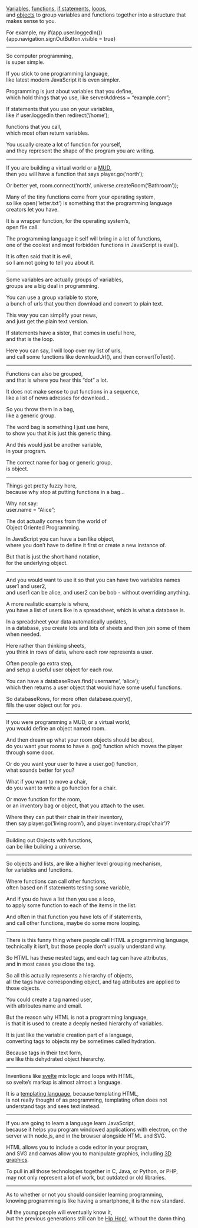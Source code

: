 [Variables](https://www.youtube.com/watch?v=J0y6XXdm4KI), [functions](https://www.youtube.com/watch?v=bOkuPo5VbTg), [if statements](https://www.youtube.com/watch?v=IsG4Xd6LlsM), [loops](https://www.youtube.com/watch?v=6Hb0qZ3PVWI),\
and [objects](https://www.youtube.com/watch?v=X0ipw1k7ygU) to group variables and functions together into a structure that makes sense to you.

For example, my if(app.user.loggedIn()){app.navigation.signOutButton.visible = true}

---

So computer programming,\
is super simple.

If you stick to one programming language,\
like latest modern JavaScript it is even simpler.

Programming is just about variables that you define,\
which hold things that yo use, like serverAddress = “example.com”;

If statements that you use on your variables,\
like if user.loggedIn then redirect(‘/home’);

functions that you call,\
which most often return variables.

You usually create a lot of function for yourself,\
and they represent the shape of the program you are writing.

---

If you are building a virtual world or a [MUD](https://en.wikipedia.org/wiki/MUD),\
then you will have a function that says player.go(‘north’);

Or better yet, room.connect(‘north’, universe.createRoom(‘Bathroom’));

Many of the tiny functions come from your operating system,\
so like open(‘letter.txt’) is something that the programming language creators let you have.

It is a wrapper function, for the operating system’s,\
open file call.

The programming language it self will bring in a lot of functions,\
one of the coolest and most forbidden functions in JavaScript is eval().

It is often said that it is evil,\
so I am not going to tell you about it.

---

Some variables are actually groups of variables,\
groups are a big deal in programming.

You can use a group variable to store,\
a bunch of urls that you then download and convert to plain text.

This way you can simplify your news,\
and just get the plain text version.

If statements have a sister, that comes in useful here,\
and that is the loop.

Here you can say, I will loop over my list of urls,\
and call some functions like downloadUrl(), and then convertToText().

---

Functions can also be grouped,\
and that is where you hear this “dot” a lot.

It does not make sense to put functions in a sequence,\
like a list of news adresses for download...

So you throw them in a bag,\
like a generic group.

The word bag is something I just use here,\
to show you that it is just this generic thing.

And this would just be another variable,\
in your program.

The correct name for bag or generic group,\
is object.

---

Things get pretty fuzzy here,\
because why stop at putting functions in a bag...

Why not say:\
user.name = “Alice”;

The dot actually comes from the world of\
Object Oriented Programming.

In JavaScript you can have a ban like object,\
where you don’t have to define it first or create a new instance of.

But that is just the short hand notation,\
for the underlying object.

---

And you would want to use it so that you can have two variables names user1 and user2,\
and user1 can be alice, and user2 can be bob - without overriding anything.

A more realistic example is where,\
you have a list of users like in a spreadsheet, which is what a database is.

In a spreadsheet your data automatically updates,\
in a database, you create lots and lots of sheets and then join some of them when needed.

Here rather than thinking sheets,\
you think in rows of data, where each row represents a user.

Often people go extra step,\
and setup a useful user object for each row.

You can have a databaseRows.find(‘username’, ‘alice’);\
which then returns a user object that would have some useful functions.

So databaseRows, for more often database.query(),\
fills the user object out for you.

---

If you were programming a MUD, or a virtual world,\
you would define an object named room.

And then dream up what your room objects should be about,\
do you want your rooms to have a .go() function which moves the player through some door.

Or do you want your user to have a user.go() function,\
what sounds better for you?

What if you want to move a chair,\
do you want to write a go function for a chair.

Or move function for the room,\
or an inventory bag or object, that you attach to the user.

Where they can put their chair in their inventory,\
then say player.go(‘living room’), and player.inventory.drop(‘chair’)?

---

Building out Objects with functions,\
can be like building a universe.

---

So objects and lists, are like a higher level grouping mechanism,\
for variables and functions.

Where functions can call other functions,\
often based on if statements testing some variable,

And if you do have a list then you use a loop,\
to apply some function to each of the items in the list.

And often in that function you have lots of if statements,\
and call other functions, maybe do some more looping.

---

There is this funny thing where people call HTML a programming language,\
technically it isn’t, but those people don’t usually understand why.

So HTML has these nested tags, and each tag can have attributes,\
and in most cases you close the tag.

So all this actually represents a hierarchy of objects,\
all the tags have corresponding object, and tag attributes are applied to those objects.

You could create a tag named user,\
with attributes name and email.

But the reason why HTML is not a programming language,\
is that it is used to create a deeply nested hierarchy of variables.

It is just like the variable creation part of a language,\
converting tags to objects my be sometimes called hydration.

Because tags in their text form,\
are like this dehydrated object hierarchy.

---

Inventions like [svelte](https://svelte.dev/) mix logic and loops with HTML,\
so svelte’s markup is almost almost a language.

It is a [templating language](https://www.youtube.com/watch?v=4HuAnM6b2d8), because templating HTML,\
is not really thought of as programming, templating often does not understand tags and sees text instead.

---

If you are going to learn a language learn JavaScript,\
because it helps you program windowed applications with electron, on the server with node.js, and in the browser alongside HTML and SVG.

HTML allows you to include a code editor in your program,\
and SVG and canvas allow you to manipulate graphics, including [3D graphics](https://threejs.org/).

To pull in all those technologies together in C, Java, or Python, or PHP,\
may not only represent a lot of work, but outdated or old libraries.

---

As to whether or not you should consider learning programming,\
knowing programming is like having a smartphone, it is the new standard.

All the young people will eventually know it,\
but the previous generations still can be [Hip Hop!](https://www.youtube.com/watch?v=lFdnQlA4ucM), without the damn thing.
